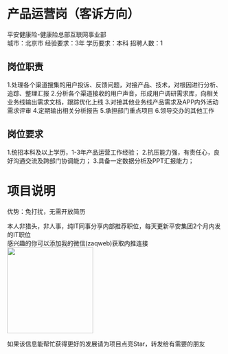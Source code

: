 # 产品运营岗（客诉方向）
平安健康险-健康险总部互联网事业部  
城市：北京市 经验要求：3年 学历要求：本科  招聘人数：1

## 岗位职责
1.处理各个渠道搜集的用户投诉、反馈问题，对接产品、技术，对根因进行分析、追踪、整理汇报
   2.分析各个渠道接收的用户声音，形成用户调研需求库，向相关业务线输出需求文档，跟踪优化上线
   3.对接其他业务线产品需求及APP内外活动需求评审
   4.定期输出相关分析报告
   5.承担部门重点项目
   6.领导交办的其他工作

## 岗位要求
1.统招本科及以上学历，1-3年产品运营工作经验；
   2.抗压能力强，有责任心，良好沟通交流及跨部门协调能力；
   3.具备一定数据分析及PPT汇报能力；

# 项目说明

优势：免打扰，无需开放简历

本人非猎头，非人事，纯IT同事分享内部推荐职位，每天更新平安集团2个月内发的IT职位  
感兴趣的你可以添加我的微信(zaqweb)获取内推连接  
<img src="https://github.com/zaqweb/PA-IT-JOBS/blob/master/WechatICode.jpeg"  height="200" width="200">

如果该信息能帮忙获得更好的发展请为项目点亮Star，转发给有需要的朋友




